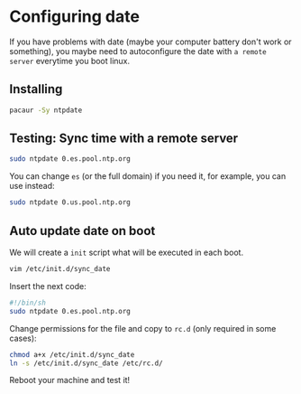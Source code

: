 # Configuring date

If you have problems with date (maybe your computer battery don't work or something), you maybe need to autoconfigure the date with ```a remote server``` everytime you boot linux.

## Installing

```bash
pacaur -Sy ntpdate
```

## Testing: Sync time with a remote server
```bash
sudo ntpdate 0.es.pool.ntp.org
```

You can change ```es``` (or the full domain) if you need it, for example, you can use instead:
```bash
sudo ntpdate 0.us.pool.ntp.org
```

## Auto update date on boot
We will create a ```init``` script what will be executed in each boot.

```bash
vim /etc/init.d/sync_date
```

Insert the next code:

```bash
#!/bin/sh
sudo ntpdate 0.es.pool.ntp.org
```

Change permissions for the file and copy to ```rc.d``` (only required in some cases):

```bash
chmod a+x /etc/init.d/sync_date
ln -s /etc/init.d/sync_date /etc/rc.d/
```


Reboot your machine and test it!